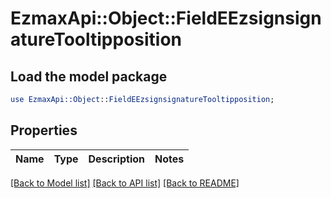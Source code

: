 # EzmaxApi::Object::FieldEEzsignsignatureTooltipposition

## Load the model package
```perl
use EzmaxApi::Object::FieldEEzsignsignatureTooltipposition;
```

## Properties
Name | Type | Description | Notes
------------ | ------------- | ------------- | -------------

[[Back to Model list]](../README.md#documentation-for-models) [[Back to API list]](../README.md#documentation-for-api-endpoints) [[Back to README]](../README.md)


